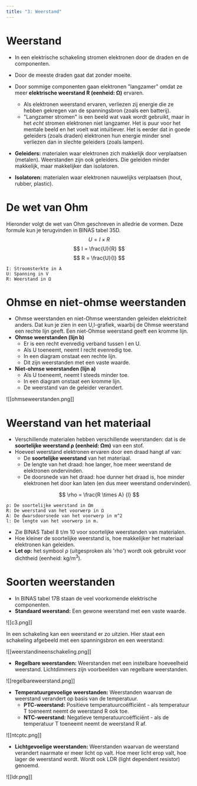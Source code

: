 ```yaml
---
title: "3: Weerstand"
---
```

# Weerstand
- In een elektrische schakeling stromen elektronen door de draden en de componenten.
- Door de meeste draden gaat dat zonder moeite.
- Door sommige componenten gaan elektronen "langzamer" omdat ze meer **elektrische weerstand R (eenheid: Ω)** ervaren.
	- Als elektronen weerstand ervaren, verliezen zij energie die ze hebben gekregen van de spanningsbron (zoals een batterij).
	- "Langzamer stromen" is een beeld wat vaak wordt gebruikt, maar in het *echt* stromen elektronen niet langzamer. Het is puur voor het mentale beeld en het voelt wat intuïtiever. Het is eerder dat in goede geleiders (zoals draden) elektronen hun energie minder snel verliezen dan in slechte geleiders (zoals lampen).

- **Geleiders:** materialen waar elektronen zich makkelijk door verplaatsen (metalen). Weerstanden zijn ook geleiders. Die geleiden minder makkelijk, maar makkelijker dan isolatoren.
- **Isolatoren:** materialen waar elektronen nauwelijks verplaatsen (hout, rubber, plastic).

# De wet van Ohm
Hieronder volgt de wet van Ohm geschreven in alledrie de vormen. Deze formule kun je terugvinden in BINAS tabel 35D.
$$
U = I \times R
$$
$$
I = \frac{U}{R}
$$
$$
R = \frac{U}{I}
$$
```
I: Stroomsterkte in A
U: Spanning in V
R: Weerstand in Ω
```
# Ohmse en niet-ohmse weerstanden
- Ohmse weerstanden en niet-Ohmse weerstanden geleiden elektriciteit anders. Dat kun je zien in een U,I-grafiek, waarbij de Ohmse weerstand een rechte lijn geeft. Een niet-Ohmse weerstand geeft een kromme lijn.
- **Ohmse weerstanden (lijn b)**
	- Er is een recht evenredig verband tussen I en U.
	- Als U toeneemt, neemt I recht evenredig toe.
	- In een diagram onstaat een rechte lijn.
	- Dit zijn weerstanden met een vaste waarde.
- **Niet-ohmse weerstanden (lijn a)**
	- Als U toeneemt, neemt I steeds minder toe.
	- In een diagram onstaat een kromme lijn.
	- De weerstand van de geleider verandert.

![[ohmseweerstanden.png]]
# Weerstand van het materiaal
- Verschillende materialen hebben verschillende weerstanden: dat is de **soortelijke weerstand ρ (eenheid: Ωm)** van een stof.
- Hoeveel weerstand elektronen ervaren door een draad hangt af van:
	- De **soortelijke weerstand** van het materiaal.
	- De lengte van het draad: hoe langer, hoe meer weerstand de elektronen ondervinden.
	- De doorsnede van het draad: hoe dunner het draad is, hoe minder elektronen het door kan laten (en dus meer weerstand ondervinden).

$$
\rho = \frac{R \times A} {l}
$$
```
ρ: De soortelijke weerstand in Ωm
R: De weerstand van het voorwerp in Ω
A: De dwarsdoorsnede van het voorwerp in m^2
l: De lengte van het voorwerp in m.
```
- Zie BINAS Tabel 8 t/m 10 voor soortelijke weerstanden van materialen.
- Hoe kleiner de soortelijke weerstand is, hoe makkelijker het materiaal elektronen kan geleiden.
- **Let op:** het symbool ρ (uitgesproken als 'rho') wordt ook gebruikt voor dichtheid (eenheid: kg/m<sup>3</sup>).
# Soorten weerstanden
- In BINAS tabel 17B staan de veel voorkomende elektrische componenten.
- **Standaard weerstand:** Een gewone weerstand met een vaste waarde.

![[c3.png]]

In een schakeling kan een weerstand er zo uitzien. Hier staat een schakeling afgebeeld met een spanningsbron en een weerstand:

![[weerstandineenschakeling.png]]

- **Regelbare weerstanden:** Weerstanden met een instelbare hoeveelheid weerstand. Lichtdimmers zijn voorbeelden van regelbare weerstanden.

![[regelbareweerstand.png]]

- **Temperatuurgevoelige weerstanden:** Weerstanden waarvan de weerstand verandert op basis van de temperatuur.
	- **PTC-weerstand:** Positieve temperatuurcoëfficiënt - als temperatuur T toeneemt neemt de weerstand R ook toe.
	- **NTC-weerstand:** Negatieve temperatuurcoëfficiënt - als de temperatuur T toeneemt neemt de weerstand R af.

![[ntcptc.png]]

- **Lichtgevoelige weerstanden:** Weerstanden waarvan de weerstand verandert naarmate er meer licht op valt. Hoe meer licht erop valt, hoe lager de weerstand wordt. Wordt ook LDR (light dependent resistor) genoemd.

![[ldr.png]]

